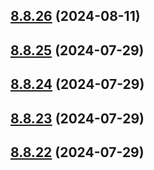 ## [8.8.26](https://github.com/msobiecki/eslint-config/compare/v8.8.25...v8.8.26) (2024-08-11)



## [8.8.25](https://github.com/msobiecki/eslint-config/compare/v8.8.24...v8.8.25) (2024-07-29)



## [8.8.24](https://github.com/msobiecki/eslint-config/compare/v8.8.23...v8.8.24) (2024-07-29)



## [8.8.23](https://github.com/msobiecki/eslint-config/compare/v8.8.22...v8.8.23) (2024-07-29)



## [8.8.22](https://github.com/msobiecki/eslint-config/compare/v8.8.21...v8.8.22) (2024-07-29)



